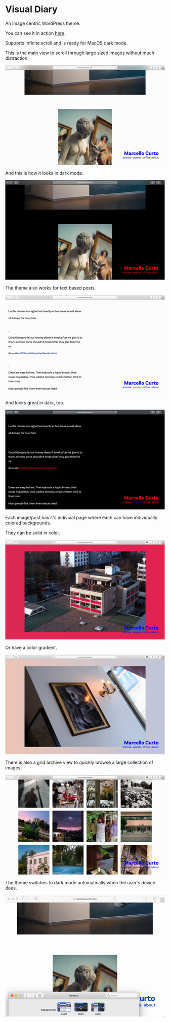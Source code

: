 # Visual Diary
An image centric WordPress theme.

You can see it in action [here](https://marcellocurto.com).

Supports infinite scroll and is ready for MacOS dark mode.

This is the main view to scroll through large sized images without much distraction.

![](/img/index-light.jpg)

And this is how it looks in dark mode.

![](/img/index-dark.jpg)

The theme also works for text based posts.

![](/img/quotes-light.jpg)

And looks great in dark, too.

![](/img/quotes-dark.jpg)

Each image/post has it's indiviual page where each can have individually colored backgrounds.

They can be solid in color.

![](/img/color)

Or have a color gradient.

![](/img/gradient)

There is also a grid archive view to quickly browse a large collection of images.

![](/img/grid.jpg)

The theme switches to dark mode automatically when the user's device does.

![](/img/light-to-dark.gif)